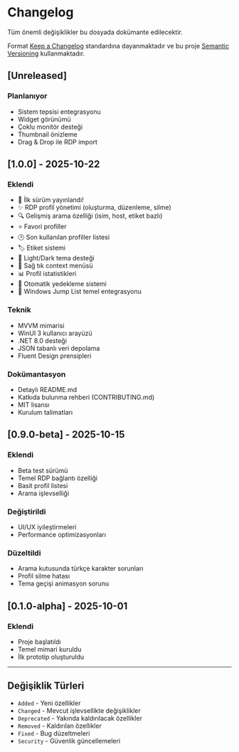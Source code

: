 # Changelog

Tüm önemli değişiklikler bu dosyada dokümante edilecektir.

Format [Keep a Changelog](https://keepachangelog.com/en/1.0.0/) standardına dayanmaktadır ve bu proje [Semantic Versioning](https://semver.org/spec/v2.0.0.html) kullanmaktadır.

## [Unreleased]

### Planlanıyor
- Sistem tepsisi entegrasyonu
- Widget görünümü
- Çoklu monitör desteği
- Thumbnail önizleme
- Drag & Drop ile RDP import

## [1.0.0] - 2025-10-22

### Eklendi
- 🎉 İlk sürüm yayınlandı!
- ✨ RDP profil yönetimi (oluşturma, düzenleme, silme)
- 🔍 Gelişmiş arama özelliği (isim, host, etiket bazlı)
- ⭐ Favori profiller
- 🕒 Son kullanılan profiller listesi
- 🏷️ Etiket sistemi
- 🎨 Light/Dark tema desteği
- 📂 Sağ tık context menüsü
- 📊 Profil istatistikleri
- 💾 Otomatik yedekleme sistemi
- 📌 Windows Jump List temel entegrasyonu

### Teknik
- MVVM mimarisi
- WinUI 3 kullanıcı arayüzü
- .NET 8.0 desteği
- JSON tabanlı veri depolama
- Fluent Design prensipleri

### Dokümantasyon
- Detaylı README.md
- Katkıda bulunma rehberi (CONTRIBUTING.md)
- MIT lisansı
- Kurulum talimatları

## [0.9.0-beta] - 2025-10-15

### Eklendi
- Beta test sürümü
- Temel RDP bağlantı özelliği
- Basit profil listesi
- Arama işlevselliği

### Değiştirildi
- UI/UX iyileştirmeleri
- Performance optimizasyonları

### Düzeltildi
- Arama kutusunda türkçe karakter sorunları
- Profil silme hatası
- Tema geçişi animasyon sorunu

## [0.1.0-alpha] - 2025-10-01

### Eklendi
- Proje başlatıldı
- Temel mimari kuruldu
- İlk prototip oluşturuldu

---

## Değişiklik Türleri

- `Added` - Yeni özellikler
- `Changed` - Mevcut işlevsellikte değişiklikler
- `Deprecated` - Yakında kaldırılacak özellikler
- `Removed` - Kaldırılan özellikler
- `Fixed` - Bug düzeltmeleri
- `Security` - Güvenlik güncellemeleri

